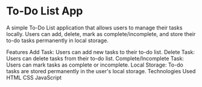 # To-Do List App


A simple To-Do List application that allows users to manage their tasks locally. Users can add, delete, mark as complete/incomplete, and store their to-do tasks permanently in local storage.

Features
Add Task: Users can add new tasks to their to-do list.
Delete Task: Users can delete tasks from their to-do list.
Complete/Incomplete Task: Users can mark tasks as complete or incomplete.
Local Storage: To-do tasks are stored permanently in the user's local storage.
Technologies Used
HTML
CSS
JavaScript
